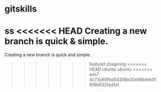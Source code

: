# gitskills
ss
<<<<<<< HEAD
Creating a new branch is quick & simple.
=======
Creating a new branch is quick and simple.
>>>>>>> feature1
zhagming
<<<<<<< HEAD
ubuntu ubuntu
=======
win7
>>>>>>> 4c73a60fbd54206e20e98bfeb0f819b632fed1a1
